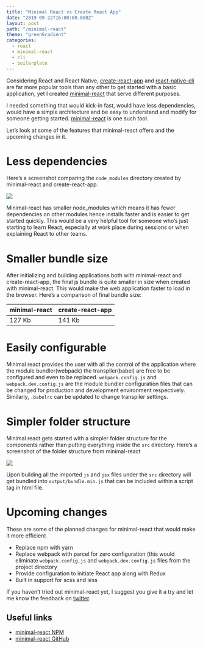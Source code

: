 ```yaml
---
title: "Minimal React vs Create React App"
date: "2019-09-22T16:00:00.000Z"
layout: post
path: "/minimal-react"
theme: "greenGradient"
categories:
  - react
  - minimal-react
  - cli
  - boilerplate
---
```


Considering React and React Native, [create-react-app](https://facebook.github.io/create-react-app) and [react-native-cli](https://www.npmjs.com/package/react-native-cli) are far more popular tools than any other to get started with a basic application, yet I created [minimal-react](https://www.npmjs.com/package/minimal-react) that serve different purposes. 

I needed something that would kick-in fast, would have less dependencies, would have a simple architecture and be easy to understand and modify for someone getting started. [minimal-react](https://www.npmjs.com/package/minimal-react) is one such tool.

Let’s look at some of the features that minimal-react offers and the upcoming changes in it.
# Less dependencies
Here’s a screenshot comparing the `node_modules` directory created by minimal-react and create-react-app.

<img src="https://dl.dropboxusercontent.com/s/fb9m89834fkv30u/node-modules-comparision.png?dl=0" />

Minimal-react has smaller node_modules which means it has fewer dependencies on other modules hence installs faster and is easier to get started quickly. This would be a very helpful tool for someone who’s just starting to learn React, especially at work place during sessions or when explaining React to other teams.

# Smaller bundle size
After initializing and building applications both with minimal-react and create-react-app, the final js bundle is quite smaller in size when created with minimal-react. This would make the web application faster to load in the browser. Here’s a comparison of final bundle size:


| minimal-react | create-react-app |
|----|----|
| 127 Kb | 141 Kb |

# Easily configurable
Minimal react provides the user with all the control of the application where the module bundler(webpack) the transpiler(babel) are free to be configured and even to be replaced. `webpack.config.js` and `webpack.dev.config.js` are the module bundler configuration files that can be changed for production and development environment respectively. Similarly, `.babelrc` can be updated to change transpiler settings.


# Simpler folder structure
Minimal react gets started with a simpler folder structure for the components rather than putting everything inside the `src` directory. Here’s a screenshot of the folder structure from minimal-react

<img src="https://dl.dropboxusercontent.com/s/j18b2yf279l09y6/folder-structure.png?dl=0" />

Upon building all the imported `js` and `jsx` files under the `src` directory will get bundled into `output/bundle.min.js` that can be included within a script tag in html file.

# Upcoming changes
These are some of the planned changes for minimal-react that would make it more efficient
- Replace npm with yarn
- Replace webpack with parcel for zero configuration (this would eliminate `webpack.config.js` and `webpack.dev.config.js` files from the project directory
- Provide configuration to initiate React app along with Redux
- Built in support for scss and less

If you haven’t tried out minimal-react yet, I suggest you give it a try and let me know the feedback on [twitter](https://twitter.com/iam_daparth).

## Useful links
- [minimal-react NPM](https://www.npmjs.com/package/minimal-react)
- [minimal-react GitHub](https://github.com/prajapati-parth/minimal-react)
